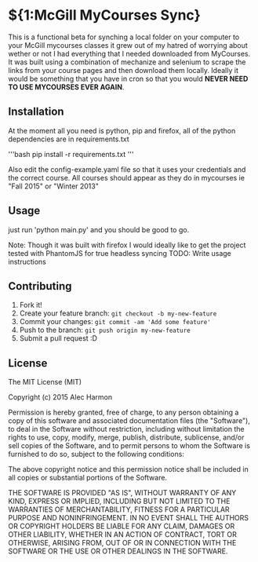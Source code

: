 # ${1:McGill MyCourses Sync}
This is a functional beta for synching a local folder on your computer to your McGill mycourses classes it grew out of my hatred of worrying about wether or not I had everything that I needed downloaded from MyCourses. It was built using a combination of mechanize and selenium to scrape the links from your course pages and then download them locally. Ideally it would be something that you have in cron so that you would **NEVER NEED TO USE MYCOURSES EVER AGAIN**. 
## Installation
At the moment all you need is python, pip and firefox, all of the python dependencies are in requirements.txt

'''bash
pip install -r requirements.txt
'''

Also edit the config-example.yaml file so that it uses your credentials and the correct course. All courses should appear as they do in mycourses ie "Fall 2015" or "Winter 2013"


## Usage
just run 'python main.py' and you should be good to go.

Note:
Though it was built with firefox I would ideally like to get the project tested with PhantomJS for true headless syncing
TODO: Write usage instructions
## Contributing
1. Fork it!
2. Create your feature branch: `git checkout -b my-new-feature`
3. Commit your changes: `git commit -am 'Add some feature'`
4. Push to the branch: `git push origin my-new-feature`
5. Submit a pull request :D

## License
The MIT License (MIT)

Copyright (c) 2015 Alec Harmon

Permission is hereby granted, free of charge, to any person obtaining a copy
of this software and associated documentation files (the "Software"), to deal
in the Software without restriction, including without limitation the rights
to use, copy, modify, merge, publish, distribute, sublicense, and/or sell
copies of the Software, and to permit persons to whom the Software is
furnished to do so, subject to the following conditions:

The above copyright notice and this permission notice shall be included in
all copies or substantial portions of the Software.

THE SOFTWARE IS PROVIDED "AS IS", WITHOUT WARRANTY OF ANY KIND, EXPRESS OR
IMPLIED, INCLUDING BUT NOT LIMITED TO THE WARRANTIES OF MERCHANTABILITY,
FITNESS FOR A PARTICULAR PURPOSE AND NONINFRINGEMENT. IN NO EVENT SHALL THE
AUTHORS OR COPYRIGHT HOLDERS BE LIABLE FOR ANY CLAIM, DAMAGES OR OTHER
LIABILITY, WHETHER IN AN ACTION OF CONTRACT, TORT OR OTHERWISE, ARISING FROM,
OUT OF OR IN CONNECTION WITH THE SOFTWARE OR THE USE OR OTHER DEALINGS IN
THE SOFTWARE.
